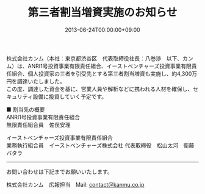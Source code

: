 ﻿---
title: "第三者割当増資実施のお知らせ"
date: 2013-06-24T00:00:00+09:00
keywords: "増資,カンム,Kanmu, ANRI, イーストベンチャーズ, 八巻渉"
path: "/news/20130624-capital-increase/"
draft: false
---

株式会社カンム（本社：東京都渋谷区　代表取締役社長：八巻渉　以下、カンム）は、ANRI1号投資事業有限責任組合、イーストべンチャーズ投資事業有限責任組合、個人投資家の三者を引受先とする第三者割当増資も実施し、約4,300万円を調達いたしました。  
この度、調達した資金を基に、営業人員や解析などに携われる人材を確保し、セキュリティ設備に投資していく予定です。  

■ 割当先の概要  
ANRI1号投資事業有限責任組合  
無限責任組合員　佐俣安理  

イーストベンチャーズ投資事業有限責任組合  
業務執行組合員　イーストベンチャーズ株式会社
代表取締役　松山太河　衛藤バタラ

---

お問い合わせは下記までお願いいたします。  

株式会社カンム　広報担当　Mail: [contact＠kanmu.co.jp](mailto:contact@kanmu.co.jp)
